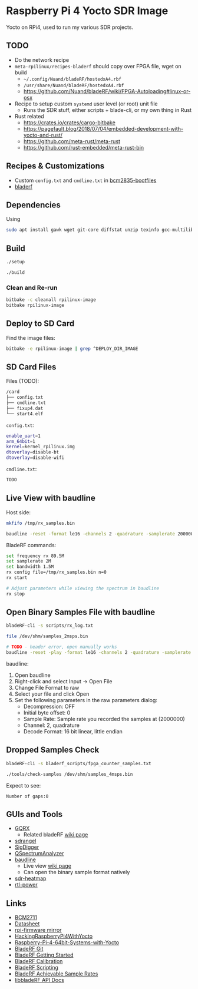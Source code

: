 # Raspberry Pi 4 Yocto SDR Image

Yocto on RPi4, used to run my various SDR projects.

## TODO

* Do the network recipe
* `meta-rpilinux/recipes-bladerf` should copy over FPGA file, wget on build
  - `~/.config/Nuand/bladeRF/hostedxA4.rbf`
  - `/usr/share/Nuand/bladeRF/hostedxA4.rbf`
  - https://github.com/Nuand/bladeRF/wiki/FPGA-Autoloading#linux-or-osx
* Recipe to setup custom `systemd` user level (or root) unit file
  - Runs the SDR stuff, either scripts + blade-cli, or my own thing in Rust
* Rust related
  - https://crates.io/crates/cargo-bitbake
  - https://pagefault.blog/2018/07/04/embedded-development-with-yocto-and-rust/
  - https://github.com/meta-rust/meta-rust
  - https://github.com/rust-embedded/meta-rust-bin

## Recipes & Customizations

* Custom `config.txt` and `cmdline.txt` in [bcm2835-bootfiles](meta-rpilinux/recipes-bsp/bootfiles/bcm2835-bootfiles.bbappend)
* [bladerf](meta-rpilinux/recipes-bladerf/bladerf/bladerf_2019.07.bb)

## Dependencies

Using

```bash
sudo apt install gawk wget git-core diffstat unzip texinfo gcc-multilib build-essential chrpath socat libsdl1.2-dev xterm python
```

## Build

```bash
./setup

./build
```

### Clean and Re-run

```bash
bitbake -c cleanall rpilinux-image
bitbake rpilinux-image
```

## Deploy to SD Card

Find the image files:

```bash
bitbake -e rpilinux-image | grep ^DEPLOY_DIR_IMAGE
```

## SD Card Files

Files (TODO):

```bash
/card
├── config.txt
├── cmdline.txt
├── fixup4.dat
└── start4.elf
```

`config.txt`:

```bash
enable_uart=1
arm_64bit=1
kernel=kernel_rpilinux.img
dtoverlay=disable-bt
dtoverlay=disable-wifi
```

`cmdline.txt`:

```bash
TODO
```

## Live View with baudline

Host side:

```bash
mkfifo /tmp/rx_samples.bin

baudline -reset -format le16 -channels 2 -quadrature -samplerate 2000000 -stdin < /tmp/rx_samples.bin
```

BladeRF commands:

```bash
set frequency rx 89.5M
set samplerate 2M
set bandwidth 1.5M
rx config file=/tmp/rx_samples.bin n=0
rx start

# Adjust parameters while viewing the spectrum in baudline
rx stop
```

## Open Binary Samples File with baudline

```bash
bladeRF-cli -s scripts/rx_log.txt

file /dev/shm/samples_2msps.bin
```

```bash
# TODO - header error, open manually works
baudline -reset -play -format le16 -channels 2 -quadrature -samplerate 2000000 /dev/shm/samples_2msps.bin
```

baudline:

1. Open baudline
1. Right-click and select Input -> Open File
1. Change File Format to raw
1. Select your file and click Open
1. Set the following parameters in the raw parameters dialog:
   - Decompression: OFF
   - Initial byte offset: 0
   - Sample Rate: Sample rate you recorded the samples at (2000000)
   - Channel: 2, quadrature
   - Decode Format: 16 bit linear, little endian

## Dropped Samples Check

```bash
bladeRF-cli -s bladerf_scripts/fpga_counter_samples.txt

./tools/check-samples /dev/shm/samples_4msps.bin
```

Expect to see:

```text
Number of gaps:0
```

## GUIs and Tools

* [GQRX](https://gqrx.dk/)
  - Related bladeRF [wiki page](https://github.com/Nuand/bladeRF/wiki/Getting-Started%3A-Linux#build-and-install-gqrx)
* [sdrangel](https://github.com/f4exb/sdrangel)
* [SigDigger](https://batchdrake.github.io/SigDigger/)
* [QSpectrumAnalyzer](https://pypi.org/project/QSpectrumAnalyzer/)
* [baudline](http://baudline.com/index.html)
  - Live view [wiki page](https://github.com/Nuand/bladeRF/wiki/bladeRF-CLI-Tips-and-Tricks#live-viewing-of-samples)
  - Can open the binary sample format natively
* [sdr-heatmap](https://crates.io/crates/sdr-heatmap)
* [rtl-power](http://kmkeen.com/rtl-power/2014-10-18-14-49-57-361.html)

## Links

* [BCM2711](https://www.raspberrypi.org/documentation/hardware/raspberrypi/bcm2711/README.md)
* [Datasheet](https://github.com/raspberrypi/documentation/raw/master/hardware/raspberrypi/bcm2711/rpi_DATA_2711_1p0.pdf)
* [rpi-firmware mirror](https://github.com/Hexxeh/rpi-firmware)
* [HackingRaspberryPi4WithYocto](https://lancesimms.com/RaspberryPi/HackingRaspberryPi4WithYocto_Introduction.html)
* [Raspberry-Pi-4-64bit-Systems-with-Yocto](https://jumpnowtek.com/rpi/Raspberry-Pi-4-64bit-Systems-with-Yocto.html)
* [BladeRF Git](https://github.com/Nuand/bladeRF)
* [BladeRF Getting Started](https://github.com/Nuand/bladeRF/wiki/Getting-Started%3A-Verifying-Basic-Device-Operation)
* [BladeRF Calibration](https://github.com/Nuand/bladeRF/wiki/DC-offset-and-IQ-Imbalance-Correction#dc-auto-calibration-for-a-single-frequency-and-gain)
* [BladeRF Scripting](https://github.com/Nuand/bladeRF/wiki/bladeRF-CLI-Tips-and-Tricks#using-bladerf-cli-in-shell-scripts)
* [BladeRF Achievable Sample Rates](https://github.com/Nuand/bladeRF/wiki/Debugging-dropped-samples-and-identifying-achievable-sample-rates)
* [libbladeRF API Docs](https://www.nuand.com/libbladeRF-doc)
